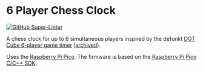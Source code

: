 # 6 Player Chess Clock

[![GitHub Super-Linter](https://github.com/jisbert/6-player-clock/workflows/Lint%20Code%20Base/badge.svg)](https://github.com/marketplace/actions/super-linter)

A chess clock for up to 6 simultaneous players inspired by the defunkt [DGT Cube 6-player game timer](https://digitalgametechnology.com/products/chess-clocks/dgt-cube-6-player-game-timer) ([archived](https://web.archive.org/web/20220406152710/https://digitalgametechnology.com/products/chess-clocks/dgt-cube-6-player-game-timer)).

Uses the [Raspberry Pi Pico](https://www.raspberrypi.com/products/raspberry-pi-pico/). The firmware is based on the [Raspberry Pi Pico C/C++ SDK](https://www.raspberrypi.com/documentation/pico-sdk/).
